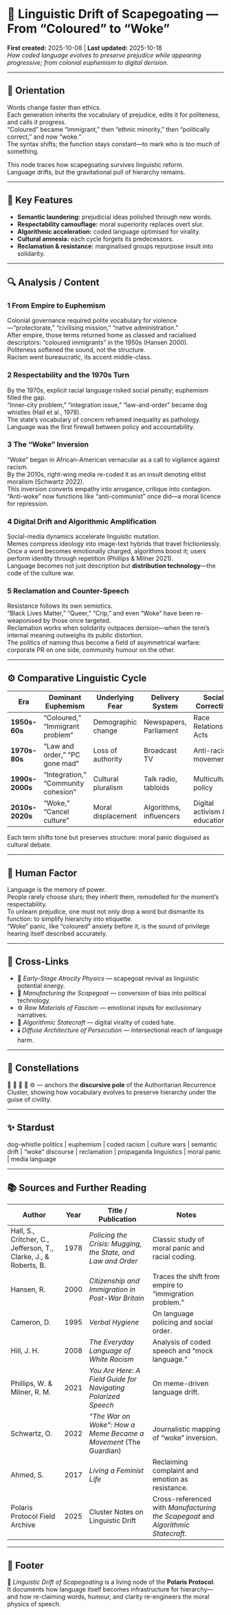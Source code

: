 # 🧠 Linguistic Drift of Scapegoating — From “Coloured” to “Woke”
**First created:** 2025-10-08  |  **Last updated:** 2025-10-18  
*How coded language evolves to preserve prejudice while appearing progressive; from colonial euphemism to digital derision.*

---

## 🧭 Orientation  

Words change faster than ethics.  
Each generation inherits the vocabulary of prejudice, edits it for politeness, and calls it progress.  
“Coloured” became “immigrant,” then “ethnic minority,” then “politically correct,” and now “woke.”  
The syntax shifts; the function stays constant—to mark who is *too much* of something.  

This node traces how scapegoating survives linguistic reform.  
Language drifts, but the gravitational pull of hierarchy remains.  

---

## 🧩 Key Features  

- **Semantic laundering:** prejudicial ideas polished through new words.  
- **Respectability camouflage:** moral superiority replaces overt slur.  
- **Algorithmic acceleration:** coded language optimised for virality.  
- **Cultural amnesia:** each cycle forgets its predecessors.  
- **Reclamation & resistance:** marginalised groups repurpose insult into solidarity.  

---

## 🔍 Analysis / Content  

### 1  From Empire to Euphemism  
Colonial governance required polite vocabulary for violence—“protectorate,” “civilising mission,” “native administration.”  
After empire, those terms returned home as classed and racialised descriptors: “coloured immigrants” in the 1950s (Hansen 2000).  
Politeness softened the sound, not the structure.  
Racism went bureaucratic, its accent middle-class.

### 2  Respectability and the 1970s Turn  
By the 1970s, explicit racial language risked social penalty; euphemism filled the gap.  
“Inner-city problem,” “integration issue,” “law-and-order” became dog whistles (Hall et al., 1978).  
The state’s vocabulary of concern reframed inequality as pathology.  
Language was the first firewall between policy and accountability.

### 3  The “Woke” Inversion  
“Woke” began in African-American vernacular as a call to vigilance against racism.  
By the 2010s, right-wing media re-coded it as an insult denoting elitist moralism (Schwartz 2022).  
This inversion converts empathy into arrogance, critique into contagion.  
“Anti-woke” now functions like “anti-communist” once did—a moral licence for repression.

### 4  Digital Drift and Algorithmic Amplification  
Social-media dynamics accelerate linguistic mutation.  
Memes compress ideology into image-text hybrids that travel frictionlessly.  
Once a word becomes emotionally charged, algorithms boost it; users perform identity through repetition (Phillips & Milner 2021).  
Language becomes not just description but **distribution technology**—the code of the culture war.

### 5  Reclamation and Counter-Speech  
Resistance follows its own semiotics.  
“Black Lives Matter,” “Queer,” “Crip,” and even “Woke” have been re-weaponised by those once targeted.  
Reclamation works when solidarity outpaces derision—when the term’s internal meaning outweighs its public distortion.  
The politics of naming thus become a field of asymmetrical warfare: corporate PR on one side, community humour on the other.

---

## ⚙️ Comparative Linguistic Cycle  

| Era | Dominant Euphemism | Underlying Fear | Delivery System | Social Corrective |
|------|--------------------|----------------|-----------------|-------------------|
| **1950s-60s** | “Coloured,” “Immigrant problem” | Demographic change | Newspapers, Parliament | Race Relations Acts |
| **1970s-80s** | “Law and order,” “PC gone mad” | Loss of authority | Broadcast TV | Anti-racist movements |
| **1990s-2000s** | “Integration,” “Community cohesion” | Cultural pluralism | Talk radio, tabloids | Multicultural policy |
| **2010s-2020s** | “Woke,” “Cancel culture” | Moral displacement | Algorithms, influencers | Digital activism & education |

Each term shifts tone but preserves structure: moral panic disguised as cultural debate.

---

## 🧠 Human Factor  

Language is the memory of power.  
People rarely choose slurs; they inherit them, remodelled for the moment’s respectability.  
To unlearn prejudice, one must not only drop a word but dismantle its function: to simplify hierarchy into etiquette.  
“Woke” panic, like “coloured” anxiety before it, is the sound of privilege hearing itself described accurately.  

---

## 🔗 Cross-Links  

- 🧭 *Early-Stage Atrocity Physics* — scapegoat revival as linguistic potential energy.  
- 🧨 *Manufacturing the Scapegoat* — conversion of bias into political technology.  
- ⚙️ *Raw Materials of Fascism* — emotional inputs for exclusionary narratives.  
- 📡 *Algorithmic Statecraft* — digital virality of coded hate.  
- 🕯️ *Diffuse Architecture of Persecution* — intersectional reach of language harm.  

---

## 🌌 Constellations  

🧠 🧭 🧨 📡 ⚙️ — anchors the **discursive pole** of the Authoritarian Recurrence Cluster, showing how vocabulary evolves to preserve hierarchy under the guise of civility.

---

## ✨ Stardust  

dog-whistle politics | euphemism | coded racism | culture wars | semantic drift | “woke” discourse | reclamation | propaganda linguistics | moral panic | media language  

---

## 📚 Sources and Further Reading  

| Author | Year | Title / Publication | Notes |
|---------|------|---------------------|-------|
| Hall, S., Critcher, C., Jefferson, T., Clarke, J., & Roberts, B. | 1978 | *Policing the Crisis: Mugging, the State, and Law and Order* | Classic study of moral panic and racial coding. |
| Hansen, R. | 2000 | *Citizenship and Immigration in Post-War Britain* | Traces the shift from empire to “immigration problem.” |
| Cameron, D. | 1995 | *Verbal Hygiene* | On language policing and social order. |
| Hill, J. H. | 2008 | *The Everyday Language of White Racism* | Analysis of coded speech and “mock language.” |
| Phillips, W. & Milner, R. M. | 2021 | *You Are Here: A Field Guide for Navigating Polarized Speech* | On meme-driven language drift. |
| Schwartz, O. | 2022 | *“The War on Woke”: How a Meme Became a Movement* (The Guardian) | Journalistic mapping of “woke” inversion. |
| Ahmed, S. | 2017 | *Living a Feminist Life* | Reclaiming complaint and emotion as resistance. |
| Polaris Protocol Field Archive | 2025 | Cluster Notes on Linguistic Drift | Cross-referenced with *Manufacturing the Scapegoat* and *Algorithmic Statecraft*. |

---

## 🏮 Footer  

🧠 *Linguistic Drift of Scapegoating* is a living node of the **Polaris Protocol**.  
It documents how language itself becomes infrastructure for hierarchy—and how re-claiming words, humour, and clarity re-engineers the moral physics of speech.  

